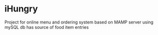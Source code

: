 # iHungry
Project for online menu and ordering system based on MAMP server using mySQL db has source of food item entries
